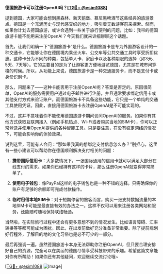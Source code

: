 **德国旅游卡可以注册OpenAI吗？[[TG💪+ @esim1088](https://t.me/s/esim1088)]**

提到德国，大家可能会想到黑森林、新天鹅堡、慕尼黑啤酒节这些经典的旅游景点。德国是一个充满历史与现代感交织的地方，吸引着无数游客前来探索。然而，如果你计划去德国旅游，或许会遇到一些关于旅行便利的问题，比如：我带的德国旅游卡能不能用来注册OpenAI？今天我们就来详细聊聊这个话题。

首先，让我们明确一下“德国旅游卡”是什么。德国旅游卡是专为外国游客设计的一种交通卡，它能够让你在德国境内乘坐火车、公交车等公共交通工具时享受折扣优惠。这种卡分为不同的种类，包括单人卡、家庭卡以及各种期限的选择（如3天、5天、7天等）。它的主要目的是为了让游客更方便地游览德国，尤其是在城市间穿梭的时候。所以，从功能上来说，德国旅游卡是一种交通服务卡，而不是支付卡或身份识别卡。

那么，问题来了——这种卡能否用于注册OpenAI呢？答案是否定的。原因很简单，OpenAI的服务需要用户通过电子邮件进行注册，并且通常要求绑定信用卡或其他支付方式来验证账户。而德国旅游卡不具备这些功能，它只是一个单纯的交通工具使用凭证。因此，直接用德国旅游卡去注册OpenAI是不可能实现的。

不过，这并不意味着你不能使用德国旅游卡期间访问OpenAI的服务。如果你有其他方式获取互联网接入（例如手机热点、Wi-Fi或者购买当地的SIM卡），你可以正常登录并使用OpenAI提供的各种智能工具。只是要注意，在没有稳定网络的情况下，可能会影响你的体验效果。

说到这里，可能有人会问：“那如果我真的想绑定支付信息怎么办？”别担心，这里有一些小建议可以帮助你在德国顺利解决支付相关的问题：

1. **携带国际信用卡**：大多数情况下，一张国际通用的信用卡就可以满足大部分在线支付的需求。如果你已经持有这样的卡片，那么注册OpenAI就变得非常简单了。
   
2. **使用电子钱包**：像PayPal这样的电子钱包也是一种不错的选择。只需确保你的账户有足够的余额即可完成付款操作。

3. **临时租借本地SIM卡**：对于短期停留的旅客而言，购买一张支持数据流量的本地SIM卡可能是最直接有效的办法之一。这样不仅可以用来注册各类网站和服务，还能随时随地保持联络畅通。

当然啦，在实际旅行过程中还会有更多意想不到的情况发生。比如语言障碍、汇率转换等等都可能成为困扰。因此，在出发前做好充分准备非常重要。除了提前规划好行程外，了解目的地的文化习俗也是必不可少的一部分。

最后再强调一遍，虽然德国旅游卡本身无法帮助你注册OpenAI，但只要合理安排好自己的资源，完全可以在美丽的德国尽情享受科技带来的乐趣。希望这篇文章能对你有所帮助！如果你还有其他疑问，欢迎继续交流讨论哦~

[[TG💪+ @esim1088](https://t.me/s/esim1088) ![Image](https://i.postimg.cc/4NQfJmqS/Snipaste-2025-05-13-00-14-12.png)]